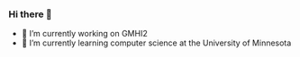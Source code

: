 ### Hi there 👋

- 🔭 I’m currently working on GMHI2
- 🌱 I’m currently learning computer science at the University of Minnesota
<!--- - 👯 I’m looking to collaborate on ...
- 🤔 I’m looking for help with ...
- 💬 Ask me about ...
- 📫 How to reach me: ...
- 😄 Pronouns: ...
- ⚡ Fun fact: ...
-->
